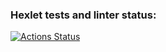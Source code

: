 ### Hexlet tests and linter status:
[![Actions Status](https://github.com/slokov/java-project-lvl2/workflows/hexlet-check/badge.svg)](https://github.com/slokov/java-project-lvl2/actions)